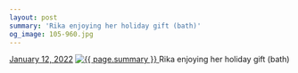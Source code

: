 ```yaml
---
layout: post
summary: 'Rika enjoying her holiday gift (bath)'
og_image: 105-960.jpg
---
```


<p>
  <time>
    <a href="/105">January 12, 2022</a>
  </time>
  <a href="/105">
    <img src="{{ site.assets_url }}/105-480.jpg" srcset="{{ site.assets_url }}/105-240.jpg 240w, {{ site.assets_url }}/105-480.jpg 480w, {{ site.assets_url }}/105-720.jpg 720w, {{ site.assets_url }}/105-960.jpg 960w" sizes="(min-width: 700px) 50vw, calc(100vw - 2rem)" alt="{{ page.summary }}" />
  </a>
  <span>Rika enjoying her holiday gift (bath)</span>
</p>

